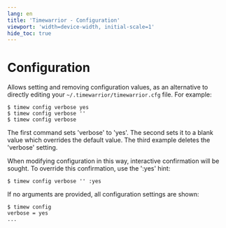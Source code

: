 ```yaml
---
lang: en
title: 'Timewarrior - Configuration'
viewport: 'width=device-width, initial-scale=1'
hide_toc: true
---
```


# Configuration

Allows setting and removing configuration values, as an alternative to directly editing your `~/.timewarrior/timewarrior.cfg` file.
For example:

```
$ timew config verbose yes
$ timew config verbose ''
$ timew config verbose
```

The first command sets \'verbose\' to \'yes\'.
The second sets it to a blank value which overrides the default value.
The third example deletes the \'verbose\' setting.

When modifying configuration in this way, interactive confirmation will be sought.
To override this confirmation, use the \':yes\' hint:

```
$ timew config verbose '' :yes
```

If no arguments are provided, all configuration settings are shown:

```
$ timew config
verbose = yes
...
```
